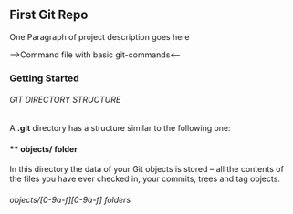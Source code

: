 ## First Git Repo 
One Paragraph of project description goes here

-->Command file with basic git-commands<--
### Getting Started
###### GIT DIRECTORY STRUCTURE
A **.git** directory has a structure similar to the following one:
#### ** objects/ folder
In this directory the data of your Git objects is stored – all the contents of the files you have ever checked in, your commits, trees and tag objects.
######        objects/[0-9a-f][0-9a-f] folders

